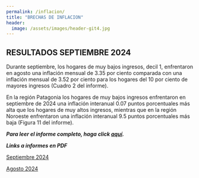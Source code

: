 ```yaml
---
permalink: /inflacion/
title: "BRECHAS DE INFLACION"
header:
  image: /assets/images/header-git4.jpg
---
```


## RESULTADOS SEPTIEMBRE 2024

Durante septiembre, los hogares de muy bajos ingresos, decil 1, enfrentaron en agosto una inflación mensual de 3.35 por ciento comparada con una inflación mensual de 3.52 por ciento para los hogares del 10 por ciento de mayores ingresos (Cuadro 2 del informe).

En la región Patagonia los hogares de muy bajos ingresos enfrentaron en septiembre de 2024 una inflación interanual 0.07 puntos porcentuales más alta que los hogares de muy altos ingresos, mientras que en la región Noroeste enfrentaron una inflación interanual 9.5 puntos porcentuales más baja (Figura 11 del informe).

***Para leer el informe completo, haga click [aquí](https://mrozada.github.io/brechas/).***


***Links a informes en PDF***

[Septiembre 2024](https://github.com/mrozada/mrozada.github.io/blob/master/assets/pdf/BRECHAS%20DE%20INFLACION%20-%202024-09.pdf)

[Agosto 2024](https://github.com/mrozada/mrozada.github.io/blob/master/assets/pdf/BRECHAS%20DE%20INFLACION%20-%202024-08.pdf)